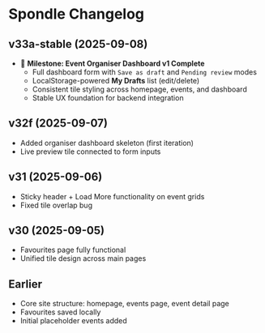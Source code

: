 # Spondle Changelog

## v33a-stable (2025-09-08)
- 🚀 **Milestone: Event Organiser Dashboard v1 Complete**
  - Full dashboard form with `Save as draft` and `Pending review` modes
  - LocalStorage-powered **My Drafts** list (edit/delete)
  - Consistent tile styling across homepage, events, and dashboard
  - Stable UX foundation for backend integration

## v32f (2025-09-07)
- Added organiser dashboard skeleton (first iteration)
- Live preview tile connected to form inputs

## v31 (2025-09-06)
- Sticky header + Load More functionality on event grids
- Fixed tile overlap bug

## v30 (2025-09-05)
- Favourites page fully functional
- Unified tile design across main pages

## Earlier
- Core site structure: homepage, events page, event detail page
- Favourites saved locally
- Initial placeholder events added
